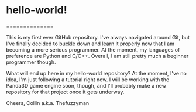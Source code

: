 # hello-world!
==============

This is my first ever GitHub repository. I've always navigated around Git, but I've finally decided to buckle down and learn it properly now that I am becoming a more serious programmer. At the moment, my languages of preference are Python and C/C++. Overall, I am still pretty much a beginner programmer though. 

What will end up here in my hello-world repository? At the moment, I've no idea, I'm just following a tutorial right now. I will be working with the Panda3D game engine soon, though, and I'll probably make a new repository for that project once it gets underway.

Cheers,
Collin a.k.a. Thefuzzyman
